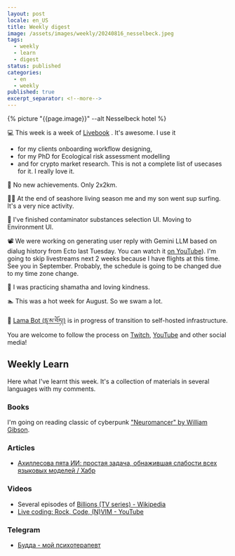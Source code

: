 ```yaml
---
layout: post
locale: en_US
title: Weekly digest
image: /assets/images/weekly/20240816_nesselbeck.jpeg
tags:
  - weekly
  - learn
  - digest
status: published
categories:
  - en
  - weekly
published: true
excerpt_separator: <!--more-->
---
```

{% picture "{{page.image}}" --alt Nesselbeck hotel %}

💻 This week is a week of [Livebook](https://livebook.dev) . It's awesome. I use it 
- for my clients onboarding workflow designing, 
- for my PhD for Ecological risk assessment modelling 
- and for crypto market research. 
This is not a complete list of usecases for it. I really love it.


🏃 No new achievements. Only 2x2km.

🏄‍♂️ At the end of seashore living season me and my son went sup surfing. It's a very nice activity.

🔬 I've finished contaminator substances selection UI. Moving to Environment UI.

📽️ We were working on generating user reply with Gemini LLM based on dialug history from Ecto last Tuesday. You can watch it [on YouTube](https://youtu.be/gZANqAuVEao?si=XBmI77LR6RkbPUSk)). I'm going to skip livestreams next 2 weeks because I have flights at this time. See you in September. Probably, the schedule is going to be changed due to my time zone change.

🪷 I was practicing shamatha and loving kindness.

🏊 This was a hot week for August. So we swam a lot.

 📿 [Lama Bot (དླ་མ་བོཏ།)](https://t.me/compassion_lama_bot)  is in progress of transition to self-hosted infrastructure. You are welcome to follow the process on [Twitch](https://www.twitch.tv/war1and), [YouTube](https://www.youtube.com/watch?v=8osAamu3GlU&list=PLX764RemXwZZ_XfWfV8tq1PvoM4Ebcdo8&pp=gAQBiAQB) and other social media!
 
<!--more-->

## Weekly Learn
Here what I've learnt this week. It's a collection of materials  in several languages with my comments.


### Books
I'm going on reading classic of cyberpunk ["Neuromancer" by William Gibson](https://en.wikipedia.org/wiki/Neuromancer).

### Articles
- [Ахиллесова пята ИИ: простая задача, обнажившая слабости всех языковых моделей / Хабр](https://habr.com/ru/articles/834956/)


### Videos
- Several episodes of [Billions (TV series) - Wikipedia](https://en.wikipedia.org/wiki/Billions_(TV_series))
- [Live coding: Rock, Code, (N)VIM - YouTube](https://youtu.be/gZANqAuVEao?si=VU2Pmbu6askJoin0)

### Telegram
- [Будда - мой психотерапевт](https://t.me/Buddha_is_my_theropist_ru)
